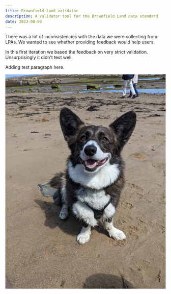 ```yaml
---
title: Brownfield land validator
description: A validator tool for the Brownfield Land data standard
date: 2023-08-09
---
```

There was a lot of inconsistencies with the data we were collecting from LPAs. We wanted to see whether providing feedback would help users.

In this first iteration we based the feedback on very strict validation. Unsurprisingly it didn’t test well.

Adding test paragraph here. 

![Bryn the dog](/assets/images/uploads/whatsapp-image-2023-07-20-at-18.06.53.jpeg)
